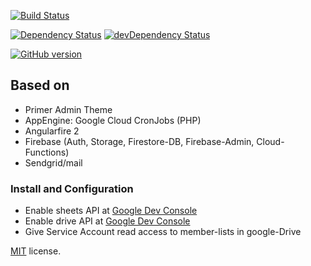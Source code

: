 [![Build Status](https://travis-ci.org/Meistercoach83/sfw.svg?branch=master)](https://travis-ci.org/Meistercoach83/sfw)

[![Dependency Status](https://david-dm.org/Meistercoach83/sfw/status.svg)](https://david-dm.org/Meistercoach83/sfw)
[![devDependency Status](https://david-dm.org/Meistercoach83/sfw/dev-status.svg)](https://david-dm.org/Meistercoach83/sfw)

[![GitHub version](https://badge.fury.io/gh/Meistercoach83%2Fsfw.svg)](https://badge.fury.io/gh/Meistercoach83%2Fsfw)

## Based on
- Primer Admin Theme
- AppEngine: Google Cloud CronJobs (PHP)
- Angularfire 2
- Firebase (Auth, Storage, Firestore-DB, Firebase-Admin, Cloud-Functions)
- Sendgrid/mail


### Install and Configuration
- Enable sheets API at [Google Dev Console](https://console.developers.google.com/apis/api/sheets.googleapis.com)
- Enable drive API at [Google Dev Console](https://console.developers.google.com/apis/api/drive.googleapis.com)
- Give Service Account read access to member-lists in google-Drive

[MIT](LICENSE.txt) license.